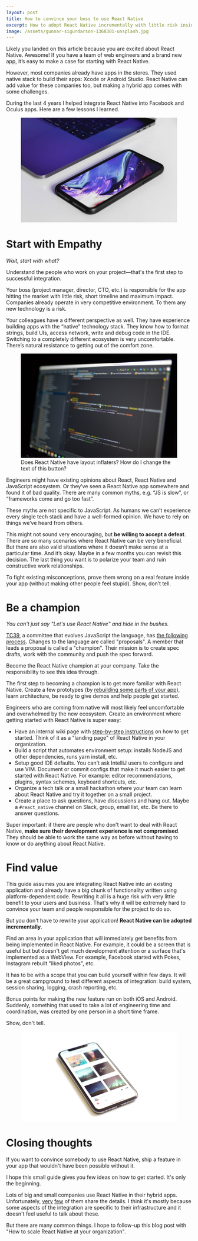 ```yaml
---
layout: post
title: How to convince your boss to use React Native
excerpt: How to adopt React Native incrementally with little risk inside an existing native application and a team full of native engineers.
image: /assets/gunnar-sigurdarson-1368301-unsplash.jpg
---
```


Likely you landed on this article because you are excited about React Native. Awesome! If you have a team of web engineers and a brand new app, it’s easy to make a case for starting with React Native.

However, most companies already have apps in the stores. They used native stack to build their apps: Xcode or Android Studio. React Native can add value for these companies too, but making a hybrid app comes with some challenges.

During the last 4 years I helped integrate React Native into Facebook and Oculus apps. Here are a few lessons I learned.

<figure>
  <img src="/assets/gunnar-sigurdarson-1368301-unsplash.jpg" />
</figure>

# Start with Empathy

_Wait, start with what?_

Understand the people who work on your project—that's the first step to successful integration.

Your boss (project manager, director, CTO, etc.) is responsible for the app hitting the market with little risk, short timeline and maximum impact. Companies already operate in very competitive environment. To them any new technology is a risk.

Your colleagues have a different perspective as well. They have experience building apps with the “native” technology stack. They know how to format strings, build UIs, access network, write and debug code in the IDE. Switching to a completely different ecosystem is very uncomfortable. There’s natural resistance to getting out of the comfort zone.

<figure>
  <img src="/assets/maximilian-weisbecker-544039-unsplash.jpg" />
  <span class="label">
    Does React Native have layout inflaters? How do I change the text of this button?
  </span>
</figure>

Engineers might have existing opinions about React, React Native and JavaScript ecosystem. Or they’ve seen a React Native app somewhere and found it of bad quality. There are many common myths, e.g. “JS is slow”, or “frameworks come and go too fast”.

These myths are not specific to JavaScript. As humans we can’t experience every single tech stack and have a well-formed opinion. We have to rely on things we’ve heard from others.

This might not sound very encouraging, but **be willing to accept a defeat**. There are so many scenarios where React Native can be very beneficial. But there are also valid situations where it doesn’t make sense at a particular time. And it’s okay. Maybe in a few months you can revisit this decision. The last thing you want is to polarize your team and ruin constructive work relationships.

To fight existing misconceptions, prove them wrong on a real feature inside your app (without making other people feel stupid). Show, don’t tell.

# Be a champion 

_You can't just say "Let's use React Native" and hide in the bushes._

[TC39](https://github.com/tc39), a committee that evolves JavaScript the language, has [the following process](https://tc39.github.io/process-document/). Changes to the language are called "proposals". A member that leads a proposal is called a "champion". Their mission is to create spec drafts, work with the community and push the spec forward.

Become the React Native champion at your company. Take the responsibility to see this idea through.

The first step to becoming a champion is to get more familiar with React Native. Create a few prototypes (by [rebuilding some parts of your app](https://www.youtube.com/watch?v=I8b0v0uFXLs)), learn architecture, be ready to give demos and help people get started.

Engineers who are coming from native will most likely feel uncomfortable and overwhelmed by the new ecosystem. Create an environment where getting started with React Native is super easy:

- Have an internal wiki page with [step-by-step instructions](https://bitbucket.org/frantic/react-bnb) on how to get started. Think of it as a "landing page" of React Native in your organization.
- Build a script that automates environment setup: installs NodeJS and other dependencies, runs yarn install, etc.
- Setup good IDE defaults. You can't ask IntelliJ users to configure and use VIM. Document or commit configs that make it much easier to get started with React Native. For example: editor recommendations, plugins, syntax schemes, keyboard shortcuts, etc.
- Organize a tech talk or a small hackathon where your team can learn about React Native and try it together on a small project.
- Create a place to ask questions, have discussions and hang out. Maybe a `#react_native` channel on Slack, group, email list, etc. Be there to answer questions.

Super important: if there are people who don't want to deal with React Native, **make sure their development experience is not compromised**. They should be able to work the same way as before without having to know or do anything about React Native.

# Find value

This guide assumes you are integrating React Native into an existing application and already have a big chunk of functionality written using platform-dependent code. Rewriting it all is a huge risk with very little benefit to your users and business. That's why it will be extremely hard to convince your team and people responsible for the project to do so.

But you don't have to rewrite your application! **React Native can be adopted incrementally**.

Find an area in your application that will immediately get benefits from being implemented in React Native. For example, it could be a screen that is useful but but doesn't get much development attention or a surface that's implemented as a WebView. For example, Facebook started with Pokes, Instagram rebuilt "liked photos", etc.

It has to be with a scope that you can build yourself within few days. It will be a great campground to test different aspects of integration: build system, session sharing, logging, crash reporting, etc.

Bonus points for making the new feature run on both iOS and Android. Suddenly, something that used to take a lot of engineering time and coordination, was created by one person in a short time frame.

Show, don't tell.

<figure>
  <img src="/assets/hilthart-pedersen-602249-unsplash.jpg" />
</figure>

# Closing thoughts

If you want to convince somebody to use React Native, ship a feature in your app that wouldn't have been possible without it.

I hope this small guide gives you few ideas on how to get started. It's only the beginning.

Lots of big and small companies use React Native in their hybrid apps. Unfortunately, [very](https://medium.com/airbnb-engineering/react-native-at-airbnb-f95aa460be1c) [few](https://eng.uber.com/ubereats-react-native/) of them share the details. I think it's mostly because some aspects of the integration are specific to their infrastructure and it doesn't feel useful to talk about these.

But there are many common things. I hope to follow-up this blog post with "How to scale React Native at your organization".
